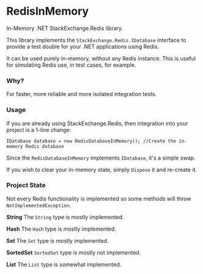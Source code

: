 # RedisInMemory
In-Memory .NET StackExchange.Redis library.

This library implements the `StackExchange.Redis.IDatabase` interface to provide a test double for your .NET applications using Redis.

It can be used purely in-memory, without any Redis instance. This is useful for simulating Redis use, in test cases, for example.

### Why?

For faster, more reliable and more isolated integration tests.

### Usage

If you are already using StackExchange.Redis, then integration into your project is a 1-line change:

    IDatabase database = new RedisDatabaseInMemory(); //Create the in-memory Redis database
  
Since the `RedisDatabaseInMemory` implements `IDatabase`, it's a simple swap.

If you wish to clear your in-memory state, simply `Dispose` it and re-create it.


### Project State

Not every Redis functionality is implemented so some methods will throw `NotImplementedException`.

**String**
The `String` type is mostly implemented.

**Hash**
The `Hash` type is mostly implemented.

**Set**
The `Set` type is mostly implemented.

**SortedSet**
`SortedSet` type is mostly not implemented.

**List**
The `List` type is somewhat implemented.
